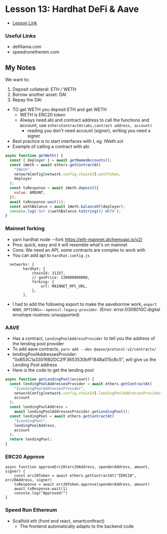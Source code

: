 # Lesson 13: Hardhat DeFi & Aave

- [Lesson Link](https://github.com/PatrickAlphaC/hardhat-defi-fcc)

### Useful Links

- defillama.com
- speedrunetherem.com

## My Notes

We want to:

1. Deposit collateral: ETH / WETH
2. Borrow another asset: DAI
3. Repay the DAI

- TO get WETH you deposit ETH and get WETH
  - WETH is ERC20 token
  - Always need abi and contract address to call the functions and account, use `ethersContractAt(abi,contract address, account)`
    - reading you don't need account (signer), writing you need a signer
- Best practice is to start interfaces with I, eg. IWeth.sol
- Example of calling a contract with abi

```js
async function getWeth() {
  const { deployer } = await getNamedAccounts();
  const iWeth = await ethers.getContractAt(
    "IWeth",
    networkConfig[network.config.chainId].wethToken,
    deployer
  );
  const txResponse = await iWeth.deposit({
    value: AMOUNT,
  });
  await txResponse.wait(1);
  const wethBalance = await iWeth.balanceOf(deployer);
  console.log(`Got ${wethBalance.toString()} WETH`);
}
```

### Mainnet forking

- yarn hardhat node --fork https://eth-mainnet.alchemyapi.io/v2/<key>
- Pros: quick, easy and it will resemble what's on mainnet
- Cons: We need an API, some contracts are complex to work with
- You can add api to `hardhat.config.js`

```
  networks: {
        hardhat: {
            chainId: 31337,
            // gasPrice: 130000000000,
            forking: {
                url: MAINNET_RPC_URL,
            },
        },
```

- I had to add the following export to make the aaveborrow work, `export NODE_OPTIONS=--openssl-legacy-provider`. (Error: error:0308010C:digital envelope routines::unsupported)

### AAVE

- Has a contract, `LendingPoolAddressProvider` to tell you the address of the lending pool provider
- To add aave contracts, `yarn add --dev @aave/protocol-v2/contracts/`
- lendingPoolAddressesProvider: "0xB53C1a33016B2DC2fF3653530bfF1848a515c8c5", will give us the Lending Pool address
- Here is the code to get the lending pool

```js
async function getLendingPool(account) {
  const lendingPoolAddressesProvider = await ethers.getContractAt(
    "ILendingPoolAddressesProvider",
    networkConfig[network.config.chainId].lendingPoolAddressesProvider,
    account
  );
  const lendingPoolAddress =
    await lendingPoolAddressesProvider.getLendingPool();
  const lendingPool = await ethers.getContractAt(
    "ILendingPool",
    lendingPoolAddress,
    account
  );
  return lendingPool;
}
```

### ERC20 Approve

```JS
async function approveErc20(erc20Address, spenderAddress, amount, signer) {
    const erc20Token = await ethers.getContractAt("IERC20", erc20Address, signer)
    txResponse = await erc20Token.approve(spenderAddress, amount)
    await txResponse.wait(1)
    console.log("Approved!")
}
```

### Speed Run Ethereum

- Scalfold eth (front end react, smartconftract)
  - The frontend automatically adapts to the backend code
